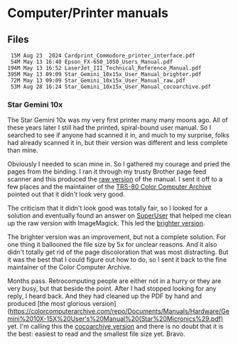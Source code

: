 # Computer/Printer manuals

## Files

```shell
 15M Aug 23  2024 Cardprint_Commodore_printer_interface.pdf
 54M May 13 16:40 Epson_FX-650_1050_Users_Manual.pdf
194M May 13 16:52 LaserJet_III_Technical_Reference_Manual.pdf
395M May 13 09:09 Star_Gemini_10x15x_User_Manual_brighter.pdf
 72M May 13 09:09 Star_Gemini_10x15x_User_Manual_raw.pdf
 53M Aug 28 16:24 Star_Gemini_10x15x_User_Manual_cocoarchive.pdf
```

### Star Gemini 10x

The Star Gemini 10x was my very first printer many many moons ago.
All of these years later I still had the printed, spiral-bound user manual.
So I searched to see if anyone had scanned it in, and much to my surprise,
folks had already scanned it in, but their version was different and less
complete than mine.

Obviously I needed to scan mine in.  So I gathered my courage and pried
the pages from the binding.  I ran it through my trusty Brother page feed
scanner and this produced the [raw version](Star_Gemini_10x15x_User_Manual_raw.pdf)
of the manual.  I sent it off to a few places and the maintainer of the
[TRS-80 Color Computer Archive](https://colorcomputerarchive.com/) pointed
out that it didn't look very good.

The criticism that it didn't look good was totally fair, so I looked for a
solution and eventually found an answer on
[SuperUser](https://superuser.com/q/622950/358509) that helped me clean up
the raw version with ImageMagick.  This led the
[brighter version](Star_Gemini_10x15x_User_Manual_brighter.pdf).

The brighter version was an improvement, but not a complete solution.
For one thing it ballooned the file size by 5x for unclear reasons.
And it also didn't totally get rid of the page discoloration that was
most distracting.  But it was the best that I could figure out how to
do, so I sent it back to the fine maintainer of the Color Computer Archive.

Months pass.  Retrocomputing people are either not in a hurry or they are
very busy, but that beside the point.  After I had stopped looking for any
reply, I heard back.  And they had cleaned up the PDF by hand and produced
[the most glorious version](https://colorcomputerarchive.com/repo/Documents/Manuals/Hardware/Gemini%2010X-15X%20User's%20Manual%20(Star%20Micronics%29.pdf)
yet.  I'm calling this the
[cocoarchive version](Star_Gemini_10x15x_User_Manual_cocoarchive.pdf) and
there is no doubt that it is the best: easiest to read and the smallest
file size yet.  Bravo.
